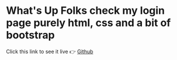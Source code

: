 # What's Up Folks check my login page purely html, css and a bit of bootstrap


Click this link to see it live 👉 [Github](https://vincebase.github.io/login-page/index.html)
